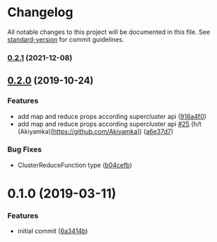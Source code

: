 # Changelog

All notable changes to this project will be documented in this file. See [standard-version](https://github.com/conventional-changelog/standard-version) for commit guidelines.

### [0.2.1](https://github.com/farmerconnect/react-map-gl-cluster/compare/v0.2.0...v0.2.1) (2021-12-08)

## [0.2.0](https://github.com/urbica/react-map-gl-cluster/compare/v0.1.0...v0.2.0) (2019-10-24)


### Features

* add map and reduce props according supercluster api ([916a4f0](https://github.com/urbica/react-map-gl-cluster/commit/916a4f08a41148825c53ad507a3a31d45a2cbc39))
* add map and reduce props according supercluster api [#25](https://github.com/urbica/react-map-gl-cluster/issues/25) (h/t (Akiyamka)[https://github.com/Akiyamka]) ([a6e37d7](https://github.com/urbica/react-map-gl-cluster/commit/a6e37d71e7ad6d4678889a06c9c4980facafaba6))


### Bug Fixes

* ClusterReduceFunction type ([b04cefb](https://github.com/urbica/react-map-gl-cluster/commit/b04cefb85e51011fce28aa31bbe91805b7a87cdf))

# 0.1.0 (2019-03-11)


### Features

* initial commit ([6a3414b](https://github.com/urbica/react-map-gl-cluster/commit/6a3414b))
